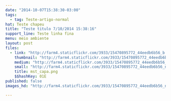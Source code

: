 ```yaml
---
date: "2014-10-07T15:38:30-03:00"
tags:
  - tag: Teste-artigo-normal
hat: Teste chapeu
title: "Teste titulo 7/10/2014 15:38:16"
support_line: Teste linha fina
menu: meio ambiente
layout: post
files:
  - link: "http://farm4.staticflickr.com/3933/15470895772_44eedb6b56_b.jpg"
    thumbnail: "http://farm4.staticflickr.com/3933/15470895772_44eedb6b56_t.jpg"
    medium: "http://farm4.staticflickr.com/3933/15470895772_44eedb6b56_z.jpg"
    small: "http://farm4.staticflickr.com/3933/15470895772_44eedb6b56_n.jpg"
    title: mst_capa.png
    $$hashKey: 01E
published: false
images_hd: "http://farm4.staticflickr.com/3933/15470895772_44eedb6b56_n.jpg"

---
```

